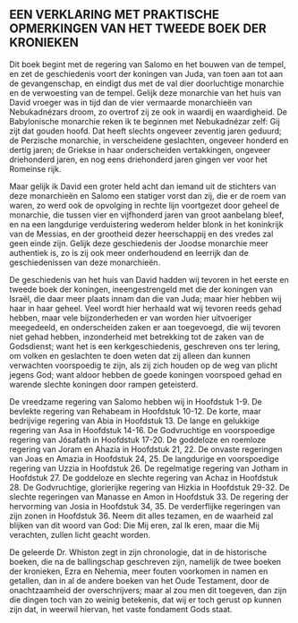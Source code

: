 ## EEN VERKLARING MET PRAKTISCHE OPMERKINGEN VAN HET TWEEDE BOEK DER KRONIEKEN

Dit boek begint met de regering van Salomo en het bouwen van de tempel, en zet de geschiedenis voort der koningen van Juda, van toen aan tot aan de gevangenschap, en eindigt dus met de val dier doorluchtige monarchie en de verwoesting van de tempel. Gelijk deze monarchie van het huis van David vroeger was in tijd dan de vier vermaarde monarchieën van Nebukadnézars droom, zo overtrof zij ze ook in waardij en waardigheid. De Babylonische monarchie reken ik te beginnen met Nebukadnézar zelf: Gij zijt dat gouden hoofd. Dat heeft slechts ongeveer zeventig jaren geduurd; de Perzische monarchie, in verscheidene geslachten, ongeveer honderd en dertig jaren; de Griekse in haar onderscheiden vertakkingen, ongeveer driehonderd jaren, en nog eens driehonderd jaren gingen ver voor het Romeinse rijk. 

Maar gelijk ik David een groter held acht dan iemand uit de stichters van deze monarchieën en Salomo een statiger vorst dan zij, die er de roem van waren, zo werd ook de opvolging in rechte lijn voortgezet door geheel de monarchie, die tussen vier en vijfhonderd jaren van groot aanbelang bleef, en na een langdurige verduistering wederom helder blonk in het koninkrijk van de Messias, en der grootheid dezer heerschappij en des vredes zal geen einde zijn. Gelijk deze geschiedenis der Joodse monarchie meer authentiek is, zo is zij ook meer onderhoudend en leerrijk dan de geschiedenissen van deze monarchieën. 

De geschiedenis van het huis van David hadden wij tevoren in het eerste en tweede boek der koningen, ineengestrengeld met die der koningen van Israël, die daar meer plaats innam dan die van Juda; maar hier hebben wij haar in haar geheel. Veel wordt hier herhaald wat wij tevoren reeds gehad hebben, maar vele bijzonderheden er van worden hier uitvoeriger meegedeeld, en onderscheiden zaken er aan toegevoegd, die wij tevoren niet gehad hebben, inzonderheid met betrekking tot de zaken van de Godsdienst; want het is een kerkgeschiedenis, geschreven ons ter lering, om volken en geslachten te doen weten dat zij alleen dan kunnen verwachten voorspoedig te zijn, als zij zich houden op de weg van plicht jegens God; want aldoor hebben de goede koningen voorspoed gehad en warende slechte koningen door rampen geteisterd. 

De vreedzame regering van Salomo hebben wij in Hoofdstuk 1-9. De bevlekte regering van Rehabeam in Hoofdstuk 10-12. De korte, maar bedrijvige regering van Abia in Hoofdstuk 13. De lange en gelukkige regering van Asa in Hoofdstuk 14-16. De Godvruchtige en voorspoedige regering van Jósafath in Hoofdstuk 17-20. De goddeloze en roemloze regering van Joram en Ahazia in Hoofdstuk 21, 22. De onvaste regeringen van Joas en Amazia in Hoofdstuk 24, 25. De langdurige en voorspoedige regering van Uzzia in Hoofdstuk 26. De regelmatige regering van Jotham in Hoofdstuk 27. De goddeloze en slechte regering van Achaz in Hoofdstuk 28. De Godvruchtige, glorierijke regering van Hizkia in Hoofdstuk 29-32. De slechte regeringen van Manasse en Amon in Hoofdstuk 33. De regering der hervorming van Josia in Hoofdstuk 34, 35. De verderflijke regeringen van zijn zonen in Hoofdstuk 36. Neem dit alles tezamen, en de waarheid zal blijken van dit woord van God: Die Mij eren, zal Ik eren, maar die Mij verachten, zullen licht geacht worden. 

De geleerde Dr. Whiston zegt in zijn chronologie, dat in de historische boeken, die na de ballingschap geschreven zijn, namelijk de twee boeken der kronieken, Ezra en Nehemia, meer fouten voorkomen in namen en getallen, dan in al de andere boeken van het Oude Testament, door de onachtzaamheid der overschrijvers; maar al zou men dit toegeven, dan zijn die dingen toch van zo weinig betekenis, dat wij er toch gerust op kunnen zijn dat, in weerwil hiervan, het vaste fondament Gods staat. 


